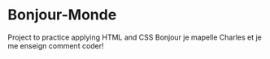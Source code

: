 # Bonjour-Monde
Project to practice applying HTML and CSS
Bonjour je mapelle Charles et je me enseign comment coder!
